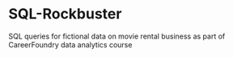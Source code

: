 # SQL-Rockbuster
SQL queries for fictional data on movie rental business as part of CareerFoundry data analytics course
